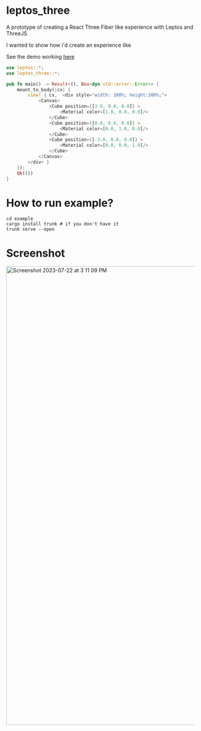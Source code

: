 # leptos_three

A prototype of creating a React Three Fiber like experience with Leptos and ThreeJS

I wanted to show how i'd create an experience like

See the demo working [here](https://richardanaya.github.io/leptos_three/example/dist/index.html)

```rust
use leptos::*;
use leptos_three::*;

pub fn main() -> Result<(), Box<dyn std::error::Error>> {
    mount_to_body(|cx| {
        view! { cx,  <div style="width: 100%; height:100%;">
            <Canvas>
                <Cube position={[3.0, 0.0, 0.0]} >
                    <Material color=[1.0, 0.0, 0.0]/>
                </Cube>
                <Cube position={[0.0, 0.0, 0.0]} >
                    <Material color=[0.0, 1.0, 0.0]/>
                </Cube>
                <Cube position={[-3.0, 0.0, 0.0]} >
                    <Material color=[0.0, 0.0, 1.0]/>
                </Cube>
            </Canvas>
        </div> }
    });
    Ok(())
}
```

# How to run example?

```
cd example
cargo install trunk # if you don't have it
trunk serve --open
```

# Screenshot

<img width="1224" alt="Screenshot 2023-07-22 at 3 11 09 PM" src="https://github.com/richardanaya/leptos_fiber/assets/294042/c00fb781-06d6-485b-9b1e-c5f41b0456bc">
